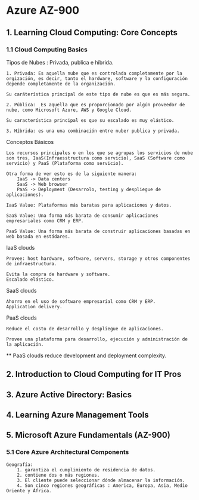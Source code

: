 # Azure AZ-900

## 1. Learning Cloud Computing: Core Concepts

### 1.1 Cloud Computing Basics

Tipos de Nubes : Privada, publica e híbrida.

    1. Privada: Es aquella nube que es controlada completamente por la orgización, es decir, tanto el hardware, software y la configuración depende completamente de la organización.

    Su caráterística principal de este tipo de nube es que es más segura.

    2. Pública:  Es aquella que es proporcionado por algún proveedor de nube, como Microsoft Azure, AWS y Google Cloud.

    Su característica principal es que su escalado es muy elástico.

    3. Híbrida: es una una combinación entre nuber publica y privada.

Conceptos Básicos

    Los recursos principales o en los que se agrupas los servicios de nube son tres, IaaS(Infraesstructura como servicio), SaaS (Software como servicio) y PaaS (Plataforma como servicio).

    Otra forma de ver esto es de la siguiente manera:
        IaaS -> Data centers
        SaaS -> Web browser
        PaaS -> Deployment (Desarrolo, testing y despliegue de aplicaciones).

    IaaS Value: Plataformas más baratas para aplicaciones y datos.

    SaaS Value: Una forma más barata de consumir aplicaciones empresariales como CRM y ERP.

    PaaS Value: Una forma más barata de construir aplicaciones basadas en web basada en estádares.

    

IaaS clouds

    Provee: host hardware, software, servers, storage y otros componentes de infraestructura.

    Evita la compra de hardware y software.
    Escalado elástico.

SaaS clouds

    Ahorro en el uso de software empresarial como CRM y ERP.
    Application delivery.


PaaS clouds

    Reduce el costo de desarrollo y despliegue de aplicaciones.

    Provee una plataforma para desarrollo, ejecución y administración de la aplicación.

** PaaS clouds reduce development and deployment complexity.

        

## 2. Introduction to Cloud Computing for IT Pros


## 3. Azure Active Directory: Basics


## 4. Learning Azure Management Tools


## 5. Microsoft Azure Fundamentals (AZ-900)

### 5.1 Core Azure Architectural Components

    Geografía: 
        1. garantiza el cumplimiento de residencia de datos.
        2. contiene dos o más regiones.
        3. El cliente puede seleccionar dónde almacenar la información.
        4. Son cinco regiones geográficas : America, Europa, Asia, Medio Oriente y África.
        
